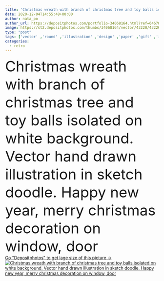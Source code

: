 ```yaml
---
title: 'Christmas wreath with branch of christmas tree and toy balls isolated on white background. Vector hand drawn illustration in sketch doodle. Happy new year, merry christmas decoration on window, door'
date: 2020-12-04T14:55:48+00:00
author: nata_po
author_url: https://depositphotos.com/portfolio-34068164.html?ref=64678756
image: https://st2.depositphotos.com/thumbs/34068164/vector/43220/432201554/api_thumb_450.jpg?forcejpeg=true
type: "post"
tags: ['vector' ,'round' ,'illustration' ,'design' ,'paper' ,'gift' ,'isolated' ,'celebration' ,'christmas' ,'decoration' ,'greeting' ,'holiday' ,'xmas' ,'new' ,'art' ,'nature' ,'leaf' ,'floral' ,'tree' ,'fruit' ,'black' ,'branch' ,'card' ,'retro' ,'vintage' ,'banner' ,'ornament' ,'hand' ,'fashion' ,'december' ,'winter' ,'year' ,'holly' ,'pine' ,'window' ,'merry' ,'fir' ,'book' ,'door' ,'invitation' ,'wreath' ,'sketch' ,'January' ,'garland' ,'botanical' ,'drawn' ,'tattoo' ,'doodle' ,'engraved' ,'engraving' ]
categories: 
  - retro
---
```

<div aling="center">
            <font size="60"> Christmas wreath with branch of christmas tree and toy balls isolated on white background. Vector hand drawn illustration in sketch doodle. Happy new year, merry christmas decoration on window, door</font>   
</div>
<div>
    <a href='https://st2.depositphotos.com/thumbs/34068164/vector/43220/432201554/api_thumb_450.jpg?forcejpeg=true?ref=64678756' target=_blank > Go "Depositphotos" to get lage size of this picture ->
        <img href='https://st2.depositphotos.com/thumbs/34068164/vector/43220/432201554/api_thumb_450.jpg?forcejpeg=true?ref=64678756' src='https://st2.depositphotos.com/34068164/43220/v/950/depositphotos_432201554-stock-illustration-christmas-wreath-branch-christmas-tree.jpg?forcejpeg=true' alt='Christmas wreath with branch of christmas tree and toy balls isolated on white background. Vector hand drawn illustration in sketch doodle. Happy new year, merry christmas decoration on window, door' >
    </a>
</div>
